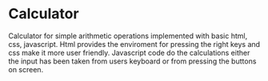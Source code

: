 # Calculator
Calculator for simple arithmetic operations implemented with basic html, css, javascript.
Html provides the enviroment for pressing the right keys and css make it more user friendly.
Javascript code do the calculations either the input has been taken from users keyboard or
from pressing the buttons on screen.

